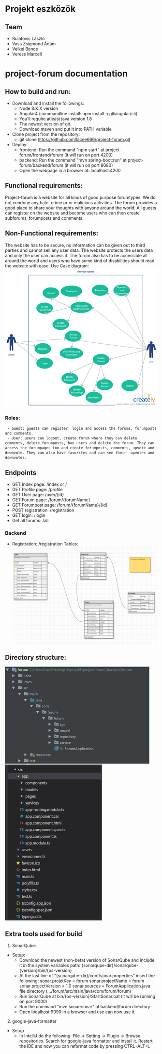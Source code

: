 # Projekt eszközök
## Team
- Bulatovic László
- Vass Zsigmond Ádám
- Velkei Bence
- Veress Marcell

# project-forum documentation

## How to build and run:
- Download and install the followings:
     - Node 8.X.X version
     - Angular4 (commandline install: npm install -g @angular/cli)
     - You'll require atleast java version 1.8
     - The newest version of git.
     - Download maven and put it into PATH variable
- Clone project from the repository:
     - git clone https://github.com/lacee666/project-forum.git
- Deploy:
     - frontend: Run the command "npm start" at project-forum/frontend/forum (it will run on port 4200)
     - backend: Run the command "mvn spring-boot:run" at project-forum/backend/forum (it will run on port 8080)
     - Open the webpage in a browser at: localhost:4200

## Functional requirements:
Project-forum is a website for all kinds of good purpose forumtypes. We do not condone any hate, crime or or malicious activities. The forum provides a good place to share your thoughts with anyone around the world. All guests can register on the website and become users who can then create subforums, forumposts and comments.

## Non-Functional requirements:
The website has to be secure, no information can be given out to third parties and cannot sell any user data. The website protects the users data and only the user can access it. The forum also has to be accessible all around the world and users who have some kind of disabilities should read the website with ease. 
Use Case diagram:
![usecase](task/usecase.png)
### Roles:
     - Guest: guests can register, login and access the forums, forumposts and comments.
     - User: users can logout, create forum where they can delete comments, delete forumposts, ban users and delete the forum. They can  access the forumpages too and create forumposts, comments, upvote and downvote. They can also have favorites and can see their  upvotes and downvotes.

## Endpoints
- GET Index page: /index or /
- GET Profile page: /profile
- GET User page: /user/{id}
- GET Forum page: /forum/{forumName}
- GET Forumpost page: /forum/{forumName}/{id}
- POST registration: /registration
- GET login: /login
- Get all forums: /all

### Backend
- Registration: /registration
Tables:
![database-tables](task/database-tables.JPG)
## Directory structure:
![dir-backend](task/dir-backend.JPG)
![dir-frontend](task/dir-frontend.JPG)

## Extra tools used for build
1. SonarQube:
- Setup:
     - Download the newest (non-beta) version of SonarQube and include it in the system variables path: {sonarqupe-dir}/sonarqube-{version}/bin/{os-version}
     - At the last line of "{sonarqube-dir}/conf/sonar.properties" insert the following:
          sonar.projetKey = forum
          sonar.projectName = forum
          sonar.projectVersion = 1.0
          sonar.sources = ForumApplication.java file directory (.../forum/src/main/java/com/forum/forum)
     - Run SonarQube at bin/{os-version}/StartSonar.bat (it will be running on port 9000)
     - Run the command "mvn sonar:sonar" at backend/forum directory
     - Open localhost:9090 in a browser and use can now use it.
2. google-java-formatter
- Setup   
     - In IntelliJ do the following: File -> Setting -> Plugin -> Browse repositories. Search for google-java formatter and install it. Restart the IDE and now you can reformat code by pressing CTRL+ALT+L

